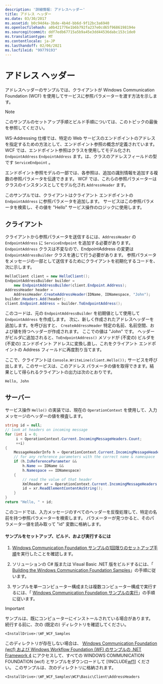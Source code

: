 ```yaml
---
description: '詳細情報: アドレスヘッダー'
title: アドレス ヘッダー
ms.date: 03/30/2017
ms.assetid: b0c94d4a-3bde-4b4d-bb6d-9f12bc3a6940
ms.openlocfilehash: a0b421776e1b6b792fa237e0cd65f9686198194e
ms.sourcegitcommit: ddf7edb67715a5b9a45e3dd44536dabc153c1de0
ms.translationtype: MT
ms.contentlocale: ja-JP
ms.lasthandoff: 02/06/2021
ms.locfileid: "99779193"
---
```

# <a name="address-headers"></a>アドレス ヘッダー

アドレスヘッダーのサンプルでは、クライアントが Windows Communication Foundation (WCF) を使用してサービスに参照パラメーターを渡す方法を示します。

> [!NOTE]
> このサンプルのセットアップ手順とビルド手順については、このトピックの最後を参照してください。

WS-Addressing 仕様では、特定の Web サービスのエンドポイントのアドレスを指定するための方法として、エンドポイント参照の概念が定義されています。 WCF では、エンドポイント参照はクラスを使用してモデル化され `EndpointAddress` `EndpointAddress` ます。は、クラスのアドレスフィールドの型です `ServiceEndpoint` 。

エンドポイント参照モデルの一部では、各参照は、追加の識別情報を追加する複数の参照パラメータを伝達できます。 WCF では、これらの参照パラメーターはクラスのインスタンスとしてモデル化され `AddressHeader` ます。

このサンプルでは、クライアントはクライアント エンドポイントの `EndpointAddress` に参照パラメータを追加します。 サービスはこの参照パラメータを検索し、その値を "Hello" サービス操作のロジックに使用します。

## <a name="client"></a>クライアント

クライアントから参照パラメータを送信するには、`AddressHeader` の `EndpointAddress` に `ServiceEndpoint` を追加する必要があります。 `EndpointAddress` クラスは不変なので、EndpointAddress の変更は `EndpointAddressBuilder` クラスを通じて行う必要があります。 参照パラメータをメッセージの一部として送信するためにクライアントを初期化するコードを、次に示します。

```csharp
HelloClient client = new HelloClient();
EndpointAddressBuilder builder =
    new EndpointAddressBuilder(client.Endpoint.Address);
AddressHeader header =
    AddressHeader.CreateAddressHeader(IDName, IDNamespace, "John");
builder.Headers.Add(header);
client.Endpoint.Address = builder.ToEndpointAddress();
```

このコードは、元の `EndpointAddressBuilder` を初期値として使用して `EndpointAddress` を作成します。 次に、新しく作成されたアドレスヘッダーを追加します。を呼び出すと、 `CreateAddressHeader` 特定の名前、名前空間、および値を持つヘッダーが作成されます。 ここでの値は "John" です。 ヘッダーがビルダに追加されると、`ToEndpointAddress()` メソッドが (不変の) ビルダを (不変の) エンドポイント アドレスに変換し直し、これをクライアント エンドポイントの Address フィールドに再度割り当てます。

ここで、クライアントは `Console.WriteLine(client.Hello());` サービスを呼び出します。このサービスは、このアドレス パラメータの値を取得できます。結果として得られるクライアントの出力は次のとおりです。

`Hello, John`

## <a name="server"></a>サーバー

サービス操作 `Hello()` の実装では、現在の `OperationContext` を使用して、入力メッセージのヘッダーの値を検査します。

```csharp
string id = null;
// look at headers on incoming message
for (int i = 0;
     i < OperationContext.Current.IncomingMessageHeaders.Count;
     ++i)
{
    MessageHeaderInfo h = OperationContext.Current.IncomingMessageHeaders[i];
    // for any reference parameters with the correct name & namespace
    if (h.IsReferenceParameter &&
        h.Name == IDName &&
        h.Namespace == IDNamespace)
    {
        // read the value of that header
        XmlReader xr = OperationContext.Current.IncomingMessageHeaders.GetReaderAtHeader(i);
        id = xr.ReadElementContentAsString();
    }
}
return "Hello, " + id;
```

このコードでは、入力メッセージのすべてのヘッダーを反復処理して、特定の名前を持つ参照パラメーターを検索します。 パラメーターが見つかると、そのパラメーター値を読み取って "id" 変数に格納します。

#### <a name="to-set-up-build-and-run-the-sample"></a>サンプルをセットアップ、ビルド、および実行するには

1. [Windows Communication Foundation サンプルの1回限りのセットアップ手順](one-time-setup-procedure-for-the-wcf-samples.md)を実行したことを確認します。

2. ソリューションの C# 版または Visual Basic .NET 版をビルドするには、「 [Building the Windows Communication Foundation Samples](building-the-samples.md)」の手順に従います。

3. サンプルを単一コンピューター構成または複数コンピューター構成で実行するには、「 [Windows Communication Foundation サンプルの実行](running-the-samples.md)」の手順に従います。

> [!IMPORTANT]
> サンプルは、既にコンピューターにインストールされている場合があります。 続行する前に、次の (既定の) ディレクトリを確認してください。
>
> `<InstallDrive>:\WF_WCF_Samples`
>
> このディレクトリが存在しない場合は、 [Windows Communication Foundation (wcf) および Windows Workflow Foundation (WF) のサンプルの .NET Framework 4](https://www.microsoft.com/download/details.aspx?id=21459) にアクセスして、すべての WINDOWS COMMUNICATION FOUNDATION (wcf) とサンプルをダウンロードして [!INCLUDE[wf1](../../../../includes/wf1-md.md)] ください。 このサンプルは、次のディレクトリに格納されます。
>
> `<InstallDrive>:\WF_WCF_Samples\WCF\Basic\Client\AddressHeaders`
